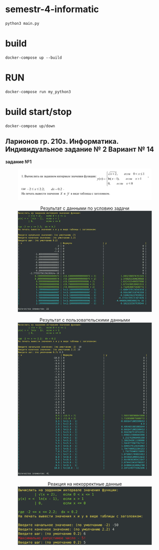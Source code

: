 # semestr-4-informatic
    python3 main.py

# build
    docker-compose up --build

# RUN
    docker-compose run my_python3

# build start/stop
    docker-compose up/down

## Ларионов гр. 210з. Информатика. Индивидуальное задание № 2 Вариант № 14

**задание №1**
<figure>
   <p align="center">
      <img src="https://github.com/dr-number/-semestr-4-informatic-var2/blob/master/for_read_me/ex_1/info.png">
   </p>
</figure>

<figure>
   <p align="center">Результат с данными по условию задачи
      <img src="https://github.com/dr-number/-semestr-4-informatic-var2/blob/master/for_read_me/ex_1/standart.jpg">
   </p>
</figure>

<figure>
   <p align="center">Результат с пользовательскими данными
      <img src="https://github.com/dr-number/-semestr-4-informatic-var2/blob/master/for_read_me/ex_1/custom_data.png">
   </p>
</figure>

<figure>
   <p align="center">Реакция на некорректные данные
      <img src="https://github.com/dr-number/-semestr-4-informatic-var2/blob/master/for_read_me/ex_1/error_custom_data.png">
   </p>
</figure>